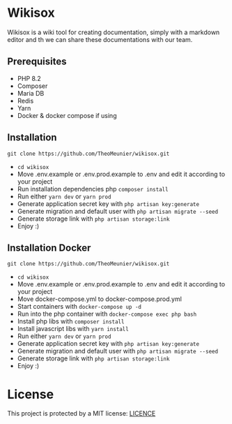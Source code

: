 # Wikisox

Wikisox is a wiki tool for creating documentation, simply with a markdown editor and th we can share these documentations with our team.

## Prerequisites

- PHP 8.2
- Composer 
- Maria DB
- Redis
- Yarn
- Docker & docker compose if using

## Installation

```
git clone https://github.com/TheoMeunier/wikisox.git
```
- `cd wikisox`
- Move .env.example or .env.prod.example to .env and edit it according to your project
- Run installation dependencies php `composer install`
- Run either `yarn dev` or `yarn prod`
- Generate application secret key with `php artisan key:generate`
- Generate migration and default user with `php artisan migrate --seed`
- Generate storage link with `php artisan storage:link`
- Enjoy :)

## Installation Docker
```
git clone https://github.com/TheoMeunier/wikisox.git
```
- `cd wikisox`
- Move .env.example or .env.prod.example to .env and edit it according to your project
- Move docker-compose.yml to docker-compose.prod.yml
- Start containers with `docker-compose up -d`
- Run into the php container with `docker-compose exec php bash`
- Install php libs with `composer install`
- Install javascript libs with `yarn install`
- Run either `yarn dev` or `yarn prod`
- Generate application secret key with `php artisan key:generate`
- Generate migration and default user with `php artisan migrate --seed`
- Generate storage link with `php artisan storage:link`
- Enjoy :)

# License

This project is protected by a MIT license: [LICENCE](../LICENSE)



